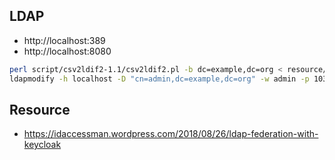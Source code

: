 ## LDAP

- http://localhost:389
- http://localhost:8080

```bash
perl script/csv2ldif2-1.1/csv2ldif2.pl -b dc=example,dc=org < resource/MOCK_DATA.csv > resource/mock_data.ldif
ldapmodify -h localhost -D "cn=admin,dc=example,dc=org" -w admin -p 10389 -a -f resource/mock_data.ldif
```

## Resource

- https://idaccessman.wordpress.com/2018/08/26/ldap-federation-with-keycloak